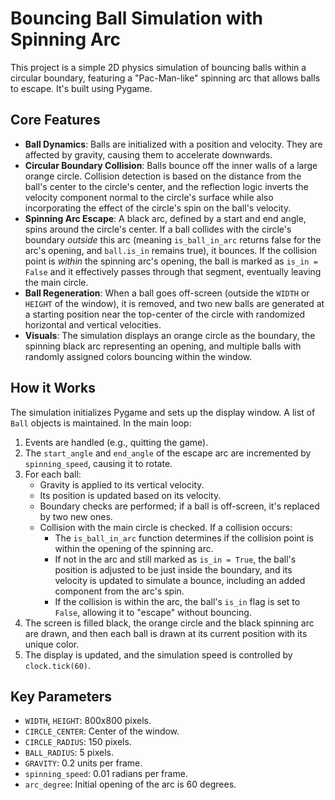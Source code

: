 # Bouncing Ball Simulation with Spinning Arc

This project is a simple 2D physics simulation of bouncing balls within a circular boundary, featuring a "Pac-Man-like" spinning arc that allows balls to escape. It's built using Pygame.

## Core Features

* **Ball Dynamics**: Balls are initialized with a position and velocity. They are affected by gravity, causing them to accelerate downwards.
* **Circular Boundary Collision**: Balls bounce off the inner walls of a large orange circle. Collision detection is based on the distance from the ball's center to the circle's center, and the reflection logic inverts the velocity component normal to the circle's surface while also incorporating the effect of the circle's spin on the ball's velocity.
* **Spinning Arc Escape**: A black arc, defined by a start and end angle, spins around the circle's center. If a ball collides with the circle's boundary *outside* this arc (meaning `is_ball_in_arc` returns false for the arc's opening, and `ball.is_in` remains true), it bounces. If the collision point is *within* the spinning arc's opening, the ball is marked as `is_in = False` and it effectively passes through that segment, eventually leaving the main circle.
* **Ball Regeneration**: When a ball goes off-screen (outside the `WIDTH` or `HEIGHT` of the window), it is removed, and two new balls are generated at a starting position near the top-center of the circle with randomized horizontal and vertical velocities.
* **Visuals**: The simulation displays an orange circle as the boundary, the spinning black arc representing an opening, and multiple balls with randomly assigned colors bouncing within the window.

## How it Works

The simulation initializes Pygame and sets up the display window. A list of `Ball` objects is maintained. In the main loop:
1.  Events are handled (e.g., quitting the game).
2.  The `start_angle` and `end_angle` of the escape arc are incremented by `spinning_speed`, causing it to rotate.
3.  For each ball:
    * Gravity is applied to its vertical velocity.
    * Its position is updated based on its velocity.
    * Boundary checks are performed; if a ball is off-screen, it's replaced by two new ones.
    * Collision with the main circle is checked. If a collision occurs:
        * The `is_ball_in_arc` function determines if the collision point is within the opening of the spinning arc.
        * If not in the arc and still marked as `is_in = True`, the ball's position is adjusted to be just inside the boundary, and its velocity is updated to simulate a bounce, including an added component from the arc's spin.
        * If the collision is within the arc, the ball's `is_in` flag is set to `False`, allowing it to "escape" without bouncing.
4.  The screen is filled black, the orange circle and the black spinning arc are drawn, and then each ball is drawn at its current position with its unique color.
5.  The display is updated, and the simulation speed is controlled by `clock.tick(60)`.

## Key Parameters

* `WIDTH`, `HEIGHT`: 800x800 pixels.
* `CIRCLE_CENTER`: Center of the window.
* `CIRCLE_RADIUS`: 150 pixels.
* `BALL_RADIUS`: 5 pixels.
* `GRAVITY`: 0.2 units per frame.
* `spinning_speed`: 0.01 radians per frame.
* `arc_degree`: Initial opening of the arc is 60 degrees.
